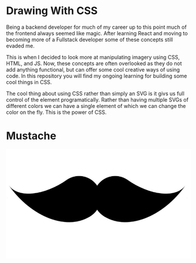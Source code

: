 # Drawing With CSS

Being a backend developer for much of my career up to this point much of the frontend always seemed like magic. After learning React and moving to becoming more of a Fullstack developer some of these concepts still evaded me.

This is when I decided to look more at manipulating imagery using CSS, HTML, and JS. Now, these concepts are often overlooked as they do not add anything functional, but can offer some cool creative ways of using code. In this repository you will find my ongoing learning for building some cool things in CSS.

The cool thing about using CSS rather than simply an SVG is it givs us full control of the element programatically. Rather than having multiple SVGs of different colors we can have a single element of which we can change the color on the fly. This is the power of CSS.

# Mustache

![Mustache](./Mustache/mustache.gif)